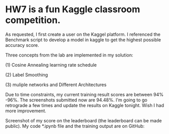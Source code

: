 # HW7 is a fun Kaggle classroom competition.

As requested, I first create a user on the Kaggel platform. I referenced the Benchmark script to develop a model in kaggle to get the highest possible accuracy score.

Three concepts from the lab are implemented in my solution:

(1) Cosine Annealing learning rate schedule


(2) Label Smoothing



(3) muliple networks and Different Architectures

Due to time constraints, my current training result scores are between 94% -96%. The screenshots submitted now are 94.48%. I'm going to go retrograde a few times and update the results on Kaggle tonight. Wish I had more improvement.

Screenshot of my score on the leaderboard (the leaderboard can be made public).
My code *.ipynb file and the training output are on GitHub:
